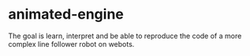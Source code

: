 # animated-engine
The goal is learn, interpret and be able to reproduce the code of a more complex line follower robot on webots.
